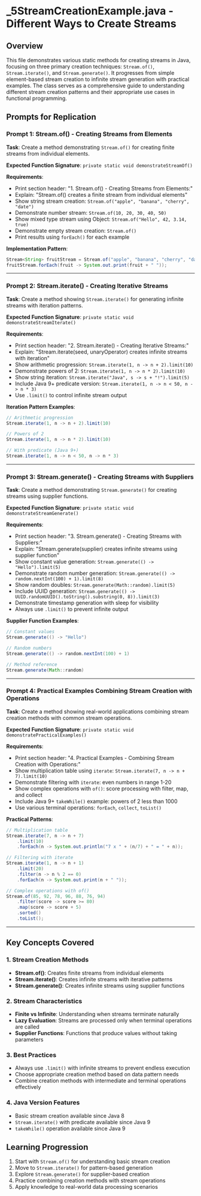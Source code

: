# _5StreamCreationExample.java - Different Ways to Create Streams

## Overview
This file demonstrates various static methods for creating streams in Java, focusing on three primary creation techniques: `Stream.of()`, `Stream.iterate()`, and `Stream.generate()`. It progresses from simple element-based stream creation to infinite stream generation with practical examples. The class serves as a comprehensive guide to understanding different stream creation patterns and their appropriate use cases in functional programming.

## Prompts for Replication

### Prompt 1: Stream.of() - Creating Streams from Elements
**Task**: Create a method demonstrating `Stream.of()` for creating finite streams from individual elements.

**Expected Function Signature**: `private static void demonstrateStreamOf()`

**Requirements**:
- Print section header: "1. Stream.of() - Creating Streams from Elements:"
- Explain: "Stream.of() creates a finite stream from individual elements"
- Show string stream creation: `Stream.of("apple", "banana", "cherry", "date")`
- Demonstrate number stream: `Stream.of(10, 20, 30, 40, 50)`
- Show mixed type stream using Object: `Stream.of("Hello", 42, 3.14, true)`
- Demonstrate empty stream creation: `Stream.of()`
- Print results using `forEach()` for each example

**Implementation Pattern**:
```java
Stream<String> fruitStream = Stream.of("apple", "banana", "cherry", "date");
fruitStream.forEach(fruit -> System.out.print(fruit + " "));
```

---

### Prompt 2: Stream.iterate() - Creating Iterative Streams
**Task**: Create a method showing `Stream.iterate()` for generating infinite streams with iteration patterns.

**Expected Function Signature**: `private static void demonstrateStreamIterate()`

**Requirements**:
- Print section header: "2. Stream.iterate() - Creating Iterative Streams:"
- Explain: "Stream.iterate(seed, unaryOperator) creates infinite streams with iteration"
- Show arithmetic progression: `Stream.iterate(1, n -> n + 2).limit(10)`
- Demonstrate powers of 2: `Stream.iterate(1, n -> n * 2).limit(10)`
- Show string iteration: `Stream.iterate("Java", s -> s + "!").limit(5)`
- Include Java 9+ predicate version: `Stream.iterate(1, n -> n < 50, n -> n * 3)`
- Use `.limit()` to control infinite stream output

**Iteration Pattern Examples**:
```java
// Arithmetic progression
Stream.iterate(1, n -> n + 2).limit(10)

// Powers of 2
Stream.iterate(1, n -> n * 2).limit(10)

// With predicate (Java 9+)
Stream.iterate(1, n -> n < 50, n -> n * 3)
```

---

### Prompt 3: Stream.generate() - Creating Streams with Suppliers
**Task**: Create a method demonstrating `Stream.generate()` for creating streams using supplier functions.

**Expected Function Signature**: `private static void demonstrateStreamGenerate()`

**Requirements**:
- Print section header: "3. Stream.generate() - Creating Streams with Suppliers:"
- Explain: "Stream.generate(supplier) creates infinite streams using supplier function"
- Show constant value generation: `Stream.generate(() -> "Hello").limit(5)`
- Demonstrate random number generation: `Stream.generate(() -> random.nextInt(100) + 1).limit(8)`
- Show random doubles: `Stream.generate(Math::random).limit(5)`
- Include UUID generation: `Stream.generate(() -> UUID.randomUUID().toString().substring(0, 8)).limit(3)`
- Demonstrate timestamp generation with sleep for visibility
- Always use `.limit()` to prevent infinite output

**Supplier Function Examples**:
```java
// Constant values
Stream.generate(() -> "Hello")

// Random numbers
Stream.generate(() -> random.nextInt(100) + 1)

// Method reference
Stream.generate(Math::random)
```

---

### Prompt 4: Practical Examples Combining Stream Creation with Operations
**Task**: Create a method showing real-world applications combining stream creation methods with common stream operations.

**Expected Function Signature**: `private static void demonstratePracticalExamples()`

**Requirements**:
- Print section header: "4. Practical Examples - Combining Stream Creation with Operations:"
- Show multiplication table using `iterate`: `Stream.iterate(7, n -> n + 7).limit(10)`
- Demonstrate filtering with `iterate`: even numbers in range 1-20
- Show complex operations with `of()`: score processing with filter, map, and collect
- Include Java 9+ `takeWhile()` example: powers of 2 less than 1000
- Use various terminal operations: `forEach`, `collect`, `toList()`

**Practical Patterns**:
```java
// Multiplication table
Stream.iterate(7, n -> n + 7)
    .limit(10)
    .forEach(n -> System.out.println("7 x " + (n/7) + " = " + n));

// Filtering with iterate
Stream.iterate(1, n -> n + 1)
    .limit(20)
    .filter(n -> n % 2 == 0)
    .forEach(n -> System.out.print(n + " "));

// Complex operations with of()
Stream.of(85, 92, 78, 96, 88, 76, 94)
    .filter(score -> score >= 80)
    .map(score -> score + 5)
    .sorted()
    .toList();
```

---

## Key Concepts Covered

### 1. Stream Creation Methods
- **Stream.of()**: Creates finite streams from individual elements
- **Stream.iterate()**: Creates infinite streams with iterative patterns
- **Stream.generate()**: Creates infinite streams using supplier functions

### 2. Stream Characteristics
- **Finite vs Infinite**: Understanding when streams terminate naturally
- **Lazy Evaluation**: Streams are processed only when terminal operations are called
- **Supplier Functions**: Functions that produce values without taking parameters

### 3. Best Practices
- Always use `.limit()` with infinite streams to prevent endless execution
- Choose appropriate creation method based on data pattern needs
- Combine creation methods with intermediate and terminal operations effectively

### 4. Java Version Features
- Basic stream creation available since Java 8
- `Stream.iterate()` with predicate available since Java 9
- `takeWhile()` operation available since Java 9

## Learning Progression
1. Start with `Stream.of()` for understanding basic stream creation
2. Move to `Stream.iterate()` for pattern-based generation
3. Explore `Stream.generate()` for supplier-based creation
4. Practice combining creation methods with stream operations
5. Apply knowledge to real-world data processing scenarios
